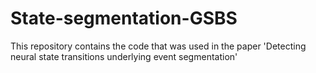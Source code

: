 # State-segmentation-GSBS
This repository contains the code that was used in the paper 'Detecting neural state transitions underlying event segmentation'
